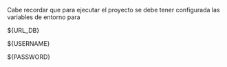 Cabe recordar que para ejecutar el proyecto se debe tener configurada las variables de entorno para

${URL_DB}

${USERNAME}

${PASSWORD}
